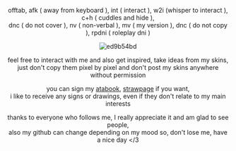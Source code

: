 <div align="center">

offtab, afk ( away from keyboard ), int ( interact ), w2i (whisper to interact ), c+h ( cuddles and hide ),<br/> dnc ( do not cover ), nv ( non-verbal ), mv ( my version ), dnc ( do not copy ), rpdni ( roleplay dni )

![ed9b54bd](https://github.com/user-attachments/assets/db272e42-1171-46e7-9df1-650c0f633ad0)<br/>

feel free to interact with me and also get inspired, take ideas from my skins,<br/> just don't copy them pixel by pixel and don't post my skins anywhere without permission

you can sign my [atabook](https://astariomaggelen.atabook.org/), [strawpage](https://astariomaggelen.straw.page/) if you want,<br/> i like to receive any signs or drawings, even if they don't relate to my main interests

thanks to everyone who follows me, I really appreciate it and am glad to see people,<br/> also my github can change depending on my mood so, don't lose me, have a nice day </3
